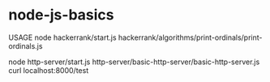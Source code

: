 # node-js-basics


USAGE
node hackerrank/start.js hackerrank/algorithms/print-ordinals/print-ordinals.js

node http-server/start.js http-server/basic-http-server/basic-http-server.js
curl localhost:8000/test